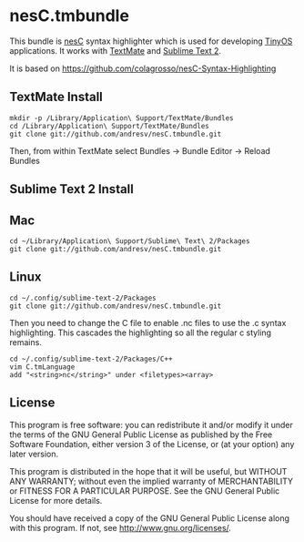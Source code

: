 nesC.tmbundle
=============

This bundle is [nesC](http://nescc.sourceforge.net/) syntax highlighter which is used for developing [TinyOS](http://www.tinyos.net/) applications.
It works with [TextMate](http://macromates.com/) and [Sublime Text 2](http://www.sublimetext.com/2).

It is based on <https://github.com/colagrosso/nesC-Syntax-Highlighting>

TextMate Install
-------

    mkdir -p /Library/Application\ Support/TextMate/Bundles
    cd /Library/Application\ Support/TextMate/Bundles
    git clone git://github.com/andresv/nesC.tmbundle.git

Then, from within TextMate select Bundles -> Bundle Editor -> Reload Bundles

Sublime Text 2 Install
-------

Mac
-----

    cd ~/Library/Application\ Support/Sublime\ Text\ 2/Packages
    git clone git://github.com/andresv/nesC.tmbundle.git

Linux
-----

    cd ~/.config/sublime-text-2/Packages
    git clone git://github.com/andresv/nesC.tmbundle.git

Then you need to change the C file to enable .nc files to use the .c syntax highlighting.
This cascades the highlighting so all the regular c styling remains.

    cd ~/.config/sublime-text-2/Packages/C++
    vim C.tmLanguage
    add "<string>nc</string>" under <filetypes><array>

License
-------

This program is free software: you can redistribute it and/or modify
it under the terms of the GNU General Public License as published by
the Free Software Foundation, either version 3 of the License, or
(at your option) any later version.

This program is distributed in the hope that it will be useful,
but WITHOUT ANY WARRANTY; without even the implied warranty of
MERCHANTABILITY or FITNESS FOR A PARTICULAR PURPOSE.  See the
GNU General Public License for more details.

You should have received a copy of the GNU General Public License
along with this program.  If not, see <http://www.gnu.org/licenses/>.
